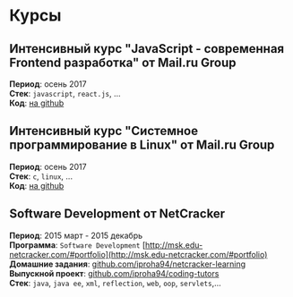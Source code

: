 # Курсы

## Интенсивный курс "JavaScript - современная Frontend разработка" от Mail.ru Group

**Период**: осень 2017  
**Стек**: `javascript`, `react.js`, ...  
**Код**: [на github](https://github.com/iproha94/mailru-intensive-reactjs)  


## Интенсивный курс "Системное программирование в Linux" от Mail.ru Group

**Период**: осень 2017  
**Стек**: `c`, `linux`, ...  
**Код**: [на github](https://github.com/iproha94/mailru-intensive-sysprog)  


## Software Development от NetCracker

**Период**: 2015 март - 2015 декабрь  
**Программа**: `Software Development` [http://msk.edu-netcracker.com/#portfolio](http://msk.edu-netcracker.com/#portfolio)  
**Домашние задания**: [github.com/iproha94/netcracker-learning](https://github.com/iproha94/netcracker-learning)  
**Выпускной проект**: [github.com/iproha94/coding-tutors](https://github.com/iproha94/coding-tutors)  
**Стек**:  `java`, `java ee`, `xml`, `reflection`, `web`, `oop`, `servlets`,...   
